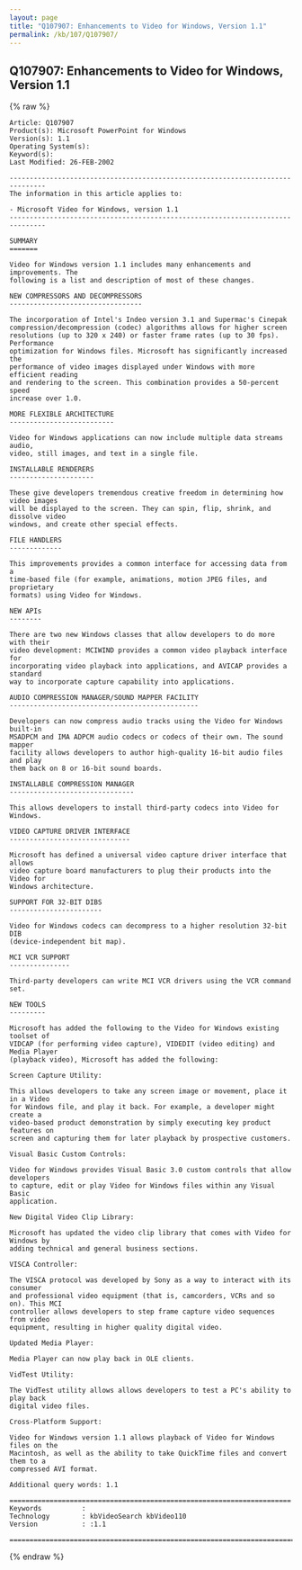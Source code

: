 ```yaml
---
layout: page
title: "Q107907: Enhancements to Video for Windows, Version 1.1"
permalink: /kb/107/Q107907/
---
```


## Q107907: Enhancements to Video for Windows, Version 1.1

{% raw %}

	Article: Q107907
	Product(s): Microsoft PowerPoint for Windows
	Version(s): 1.1
	Operating System(s): 
	Keyword(s): 
	Last Modified: 26-FEB-2002
	
	-------------------------------------------------------------------------------
	The information in this article applies to:
	
	- Microsoft Video for Windows, version 1.1 
	-------------------------------------------------------------------------------
	
	SUMMARY
	=======
	
	Video for Windows version 1.1 includes many enhancements and improvements. The
	following is a list and description of most of these changes.
	
	NEW COMPRESSORS AND DECOMPRESSORS
	---------------------------------
	
	The incorporation of Intel's Indeo version 3.1 and Supermac's Cinepak
	compression/decompression (codec) algorithms allows for higher screen
	resolutions (up to 320 x 240) or faster frame rates (up to 30 fps). Performance
	optimization for Windows files. Microsoft has significantly increased the
	performance of video images displayed under Windows with more efficient reading
	and rendering to the screen. This combination provides a 50-percent speed
	increase over 1.0.
	
	MORE FLEXIBLE ARCHITECTURE
	--------------------------
	
	Video for Windows applications can now include multiple data streams audio,
	video, still images, and text in a single file.
	
	INSTALLABLE RENDERERS
	---------------------
	
	These give developers tremendous creative freedom in determining how video images
	will be displayed to the screen. They can spin, flip, shrink, and dissolve video
	windows, and create other special effects.
	
	FILE HANDLERS
	-------------
	
	This improvements provides a common interface for accessing data from a
	time-based file (for example, animations, motion JPEG files, and proprietary
	formats) using Video for Windows.
	
	NEW APIs
	--------
	
	There are two new Windows classes that allow developers to do more with their
	video development: MCIWIND provides a common video playback interface for
	incorporating video playback into applications, and AVICAP provides a standard
	way to incorporate capture capability into applications.
	
	AUDIO COMPRESSION MANAGER/SOUND MAPPER FACILITY
	-----------------------------------------------
	
	Developers can now compress audio tracks using the Video for Windows built-in
	MSADPCM and IMA ADPCM audio codecs or codecs of their own. The sound mapper
	facility allows developers to author high-quality 16-bit audio files and play
	them back on 8 or 16-bit sound boards.
	
	INSTALLABLE COMPRESSION MANAGER
	-------------------------------
	
	This allows developers to install third-party codecs into Video for Windows.
	
	VIDEO CAPTURE DRIVER INTERFACE
	------------------------------
	
	Microsoft has defined a universal video capture driver interface that allows
	video capture board manufacturers to plug their products into the Video for
	Windows architecture.
	
	SUPPORT FOR 32-BIT DIBS
	-----------------------
	
	Video for Windows codecs can decompress to a higher resolution 32-bit DIB
	(device-independent bit map).
	
	MCI VCR SUPPORT
	---------------
	
	Third-party developers can write MCI VCR drivers using the VCR command set.
	
	NEW TOOLS
	---------
	
	Microsoft has added the following to the Video for Windows existing toolset of
	VIDCAP (for performing video capture), VIDEDIT (video editing) and Media Player
	(playback video), Microsoft has added the following:
	
	Screen Capture Utility:
	
	This allows developers to take any screen image or movement, place it in a Video
	for Windows file, and play it back. For example, a developer might create a
	video-based product demonstration by simply executing key product features on
	screen and capturing them for later playback by prospective customers.
	
	Visual Basic Custom Controls:
	
	Video for Windows provides Visual Basic 3.0 custom controls that allow developers
	to capture, edit or play Video for Windows files within any Visual Basic
	application.
	
	New Digital Video Clip Library:
	
	Microsoft has updated the video clip library that comes with Video for Windows by
	adding technical and general business sections.
	
	VISCA Controller:
	
	The VISCA protocol was developed by Sony as a way to interact with its consumer
	and professional video equipment (that is, camcorders, VCRs and so on). This MCI
	controller allows developers to step frame capture video sequences from video
	equipment, resulting in higher quality digital video.
	
	Updated Media Player:
	
	Media Player can now play back in OLE clients.
	
	VidTest Utility:
	
	The VidTest utility allows allows developers to test a PC's ability to play back
	digital video files.
	
	Cross-Platform Support:
	
	Video for Windows version 1.1 allows playback of Video for Windows files on the
	Macintosh, as well as the ability to take QuickTime files and convert them to a
	compressed AVI format.
	
	Additional query words: 1.1
	
	======================================================================
	Keywords          :  
	Technology        : kbVideoSearch kbVideo110
	Version           : :1.1
	
	=============================================================================
	

{% endraw %}
